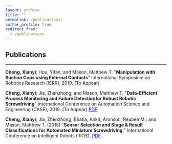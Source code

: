 ```yaml
---
layout: archive
title: ""
permalink: /publications/
author_profile: true
redirect_from:
  - /publications
---
```


## Publications
-----

**Cheng, Xianyi**; Hou, Yifan; and Mason, Matthew T. "**Manipulation with Suction Cups using External
Contacts**" International Symposium on Robotics Research (ISRR), 2019.  (To Appear)

**Cheng, Xianyi**; Jia, Zhenzhong; and Mason, Matthew T. "**Data-Efficient  Process  Monitoring  and  Failure  Detectionfor  Robust  Robotic  Screwdriving**" International Conference on Automation Science and Engineering (CASE), 2019.  (To Appear) [<span style="color:blue; text-decoration:underline">PDF</span>](https://xianyicheng.github.io/files/cheng_CASE19.pdf)

**Cheng, Xianyi**; Jia, Zhenzhong; Bhatia, Ankit; Aronson, Reuben M.; and Mason, Matthew T. (2018) "**Sensor Selection and Stage & Result Classifications for Automated Miniature Screwdriving**." International Conference on Intelligent Robots (IROS). [<span style="color:blue; text-decoration:underline">PDF</span>](https://xianyicheng.github.io/files/cheng_iros18.pdf)

